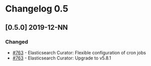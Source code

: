 # Changelog 0.5

## [0.5.0] 2019-12-NN

### Changed

- [#763](https://github.com/epiphany-platform/epiphany/pull/763) - Elasticsearch Curator: Flexible configuration of cron jobs
- [#763](https://github.com/epiphany-platform/epiphany/pull/763) - Elasticsearch Curator: Upgrade to v5.8.1
